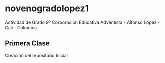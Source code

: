 # novenogradolopez1
Actividad de Grado 9º Corporación Educativa Adventista - Alfonso López - Cali - Colombia
## Primera Clase
Creacion del repositorio Inicial
